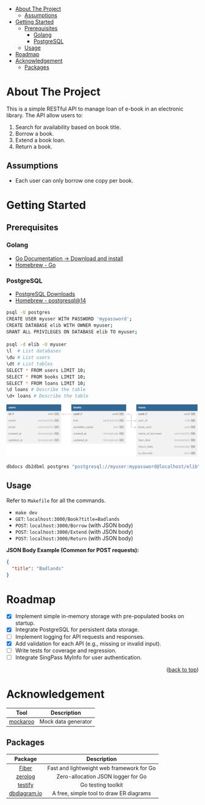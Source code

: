 <a id="readme-top"></a>

- [About The Project](#about-the-project)
  - [Assumptions](#assumptions)
- [Getting Started](#getting-started)
  - [Prerequisites](#prerequisites)
    - [Golang](#golang)
    - [PostgreSQL](#postgresql)
  - [Usage](#usage)
- [Roadmap](#roadmap)
- [Acknowledgement](#acknowledgement)
  - [Packages](#packages)

# About The Project

This is a simple RESTful API to manage loan of e-book in an electronic library. The API allow users to:

1. Search for availability based on book title.
2. Borrow a book.
3. Extend a book loan.
4. Return a book.

## Assumptions

- Each user can only borrow one copy per book.

# Getting Started

## Prerequisites

### Golang

- [Go Documentation -> Download and install](https://go.dev/doc/install)
- [Homebrew - Go](https://formulae.brew.sh/formula/go)

### PostgreSQL

- [PostgreSQL Downloads](https://www.postgresql.org/download/)
- [Homebrew - postgresql@14](https://formulae.brew.sh/formula/postgresql@14)

```sh
psql -U postgres
CREATE USER myuser WITH PASSWORD 'mypassword';
CREATE DATABASE elib WITH OWNER myuser;
GRANT ALL PRIVILEGES ON DATABASE elib TO myuser;

psql -d elib -U myuser
\l  # List databases
\du # List users
\dt # List tables
SELECT * FROM users LIMIT 10;
SELECT * FROM books LIMIT 10;
SELECT * FROM loans LIMIT 10;
\d loans # Describe the table
\d+ loans # Describe the table
```

![elib-er-diagram](/docs/images/elib-er-diagram.svg)

```sh
dbdocs db2dbml postgres "postgresql://myuser:mypassword@localhost/elib" -o database.dbml
```

## Usage

Refer to `Makefile` for all the commands.

- `make dev`
- `GET`: `localhost:3000/Book?title=Badlands`
- `POST`: `localhost:3000/Borrow` (with JSON body)
- `POST`: `localhost:3000/Extend` (with JSON body)
- `POST`: `localhost:3000/Return` (with JSON body)

**JSON Body Example (Common for POST requests):**

```json
{
  "title": "Badlands"
}
```

# Roadmap

- [x] Implement simple in-memory storage with pre-populated books on startup.
- [x] Integrate PostgreSQL for persistent data storage.
- [ ] Implement logging for API requests and responses.
- [x] Add validation for each API (e.g., missing or invalid input).
- [ ] Write tests for coverage and regression.
- [ ] Integrate SingPass MyInfo for user authentication.

<p align="right">(<a href="#readme-top">back to top</a>)</p>

# Acknowledgement

|                 Tool                  |     Description     |
| :-----------------------------------: | :-----------------: |
| [mockaroo](https://www.mockaroo.com/) | Mock data generator |

## Packages

|                    Package                     |                Description                |
| :--------------------------------------------: | :---------------------------------------: |
|       [Fiber](https://docs.gofiber.io/)        | Fast and lightweight web framework for Go |
|    [zerolog](https://github.com/rs/zerolog)    |    Zero-allocation JSON logger for Go     |
| [testify](https://github.com/stretchr/testify) |            Go testing toolkit             |
|   [dbdiagram.io](https://dbdiagram.io/home)    |  A free, simple tool to draw ER diagrams  |
